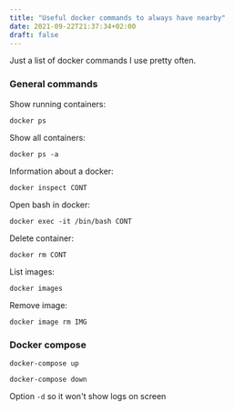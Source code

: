 ```yaml
---
title: "Useful docker commands to always have nearby"
date: 2021-09-22T21:37:34+02:00
draft: false
---
```


Just a list of docker commands I use pretty often.

### General commands

Show running containers:

	docker ps
	
Show all containers:

	docker ps -a
	
	
Information about a docker:
	
	docker inspect CONT
	
Open bash in docker:

	docker exec -it /bin/bash CONT
	
Delete container:

	docker rm CONT
	
List images:
	
	docker images
	
Remove image:

	docker image rm IMG
	

### Docker compose


	docker-compose up
	
	docker-compose down
	
Option `-d` so it won't show logs on screen
	